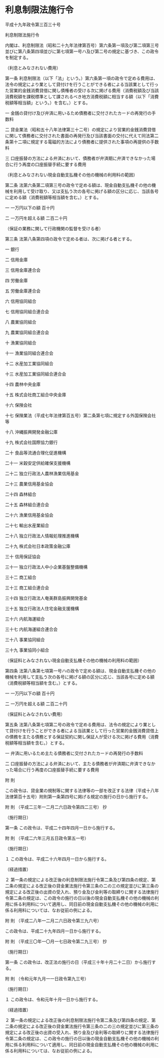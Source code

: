 # 利息制限法施行令

平成十九年政令第三百三十号

利息制限法施行令

内閣は、利息制限法（昭和二十九年法律第百号）第六条第一項及び第二項第三号並びに第八条第四項並びに第七項第一号ハ及び第二号の規定に基づき、この政令を制定する。

（利息とみなされない費用）

第一条 利息制限法（以下「法」という。）第六条第一項の政令で定める費用は、法令の規定により業として貸付けを行うことができる者による当該業として行った営業的金銭消費貸借に関し債権者の受ける次に掲げる費用（消費税額及び当該消費税額を課税標準として課されるべき地方消費税額に相当する額（以下「消費税額等相当額」という。）を含む。）とする。

一 金銭の貸付け及び弁済に用いるため債務者に交付されたカードの再発行の手数料

二 貸金業法（昭和五十八年法律第三十二号）の規定により営業的金銭消費貸借に関して債務者に交付された書面の再発行及び当該書面の交付に代えて同法第二条第十二項に規定する電磁的方法により債務者に提供された事項の再提供の手数料

三 口座振替の方法による弁済において、債務者が弁済期に弁済できなかった場合に行う再度の口座振替手続に要する費用

（利息とみなされない現金自動支払機その他の機械の利用料の範囲）

第二条 法第六条第二項第三号の政令で定める額は、現金自動支払機その他の機械を利用して受け取り、又は支払う次の各号に掲げる額の区分に応じ、当該各号に定める額（消費税額等相当額を含む。）とする。

一 一万円以下の額 百十円

二 一万円を超える額 二百二十円

（保証の業務に関して行政機関の監督を受ける者）

第三条 法第八条第四項の政令で定める者は、次に掲げる者とする。

一 銀行

二 信用金庫

三 信用金庫連合会

四 労働金庫

五 労働金庫連合会

六 信用協同組合

七 信用協同組合連合会

八 農業協同組合

九 農業協同組合連合会

十 漁業協同組合

十一 漁業協同組合連合会

十二 水産加工業協同組合

十三 水産加工業協同組合連合会

十四 農林中央金庫

十五 株式会社商工組合中央金庫

十六 保険会社

十七 保険業法（平成七年法律第百五号）第二条第七項に規定する外国保険会社等

十八 沖縄振興開発金融公庫

十九 株式会社国際協力銀行

二十 食品等流通合理化促進機構

二十一 米穀安定供給確保支援機構

二十二 独立行政法人農林漁業信用基金

二十三 農業信用基金協会

二十四 森林組合

二十五 森林組合連合会

二十六 漁業信用基金協会

二十七 輸出水産業組合

二十八 独立行政法人情報処理推進機構

二十九 株式会社日本政策金融公庫

三十 信用保証協会

三十一 独立行政法人中小企業基盤整備機構

三十二 商工組合

三十三 商工組合連合会

三十四 独立行政法人奄美群島振興開発基金

三十五 独立行政法人住宅金融支援機構

三十六 内航海運組合

三十七 内航海運組合連合会

三十八 事業協同組合

三十九 事業協同小組合

（保証料とみなされない現金自動支払機その他の機械の利用料の範囲）

第四条 法第八条第七項第一号ハの政令で定める額は、現金自動支払機その他の機械を利用して支払う次の各号に掲げる額の区分に応じ、当該各号に定める額（消費税額等相当額を含む。）とする。

一 一万円以下の額 百十円

二 一万円を超える額 二百二十円

（保証料とみなされない費用）

第五条 法第八条第七項第二号の政令で定める費用は、法令の規定により業として貸付けを行うことができる者による当該業として行った営業的金銭消費貸借上の債務を主たる債務とする保証契約に関し保証人が受ける次に掲げる費用（消費税額等相当額を含む。）とする。

一 弁済に用いるため主たる債務者に交付されたカードの再発行の手数料

二 口座振替の方法による弁済において、主たる債務者が弁済期に弁済できなかった場合に行う再度の口座振替手続に要する費用

附 則

この政令は、貸金業の規制等に関する法律等の一部を改正する法律（平成十八年法律第百十五号）附則第一条第四号に掲げる規定の施行の日から施行する。

附 則 （平成二三年一二月二六日政令第四二三号） 抄

（施行期日）

第一条 この政令は、平成二十四年四月一日から施行する。

附 則 （平成二六年三月五日政令第五一号）

（施行期日）

１ この政令は、平成二十六年四月一日から施行する。

（経過措置）

２ 第一条の規定による改正後の利息制限法施行令第二条及び第四条の規定、第二条の規定による改正後の貸金業法施行令第三条の二の三の規定並びに第三条の規定による改正後の出資の受入れ、預り金及び金利等の取締りに関する法律施行令第二条の規定は、この政令の施行の日以後の現金自動支払機その他の機械の利用に係る利用料について適用し、同日前の現金自動支払機その他の機械の利用に係る利用料については、なお従前の例による。

附 則 （平成二八年一二月二六日政令第三九六号）

この政令は、平成二十九年四月一日から施行する。

附 則 （平成三〇年一〇月一七日政令第二九三号） 抄

（施行期日）

第一条 この政令は、改正法の施行の日（平成三十年十月二十二日）から施行する。

附 則 （令和元年九月一一日政令第九三号）

（施行期日）

１ この政令は、令和元年十月一日から施行する。

（経過措置）

２ 第一条の規定による改正後の利息制限法施行令第二条及び第四条の規定、第二条の規定による改正後の貸金業法施行令第三条の二の三の規定並びに第三条の規定による改正後の出資の受入れ、預り金及び金利等の取締りに関する法律施行令第二条の規定は、この政令の施行の日以後の現金自動支払機その他の機械の利用に係る利用料について適用し、同日前の現金自動支払機その他の機械の利用に係る利用料については、なお従前の例による。
